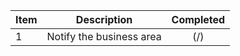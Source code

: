 | **Item** | **Description** | **Completed** |
| ---    | ---   | :---: |
| 1 | Notify the business area  | (/) |
